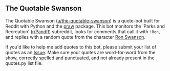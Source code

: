 ## The Quotable Swanson

The Quotable Swanson ([u/the-quotable-swanson](https://www.reddit.com/user/the-quotable-swanson)) is a quote-bot built for Reddit with Python and the [praw](https://pypi.org/project/praw/) package. This bot monitors the 'Parks and Recreation' ([r/PandR](https://www.reddit.com/r/PandR/)) subreddit, looks for comments that call it with `!Ron`, and replies with a random quote from the character [Ron Swanson](https://en.wikipedia.org/wiki/Ron_Swanson).

If you'd like to help me add quotes to this bot, please submit your list of quotes as an [Issue](https://github.com/pyji/The-Quotable-Swanson/issues). Make sure your quotes are word-for-word from the show, correctly spelled and punctuated, and not already present in the quotes.py list file.
